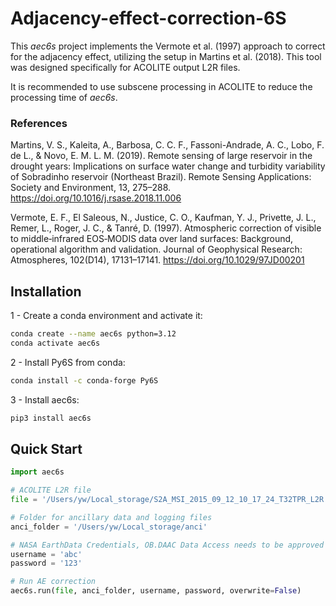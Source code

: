 # Adjacency-effect-correction-6S
 
This *aec6s* project implements the Vermote et al. (1997) approach to correct for the adjacency effect, utilizing the setup in Martins et al. (2018). This tool was designed specifically for ACOLITE output L2R files.

It is recommended to use subscene processing in ACOLITE to reduce the processing time of *aec6s*.



### References 

Martins, V. S., Kaleita, A., Barbosa, C. C. F., Fassoni-Andrade, A. C., Lobo, F. de L., & Novo, E. M. L. M. (2019). Remote sensing of large reservoir in the drought years: Implications on surface water change and turbidity variability of Sobradinho reservoir (Northeast Brazil). Remote Sensing Applications: Society and Environment, 13, 275–288. https://doi.org/10.1016/j.rsase.2018.11.006

Vermote, E. F., El Saleous, N., Justice, C. O., Kaufman, Y. J., Privette, J. L., Remer, L., Roger, J. C., & Tanré, D. (1997). Atmospheric correction of visible to middle‐infrared EOS‐MODIS data over land surfaces: Background, operational algorithm and validation. Journal of Geophysical Research: Atmospheres, 102(D14), 17131–17141. https://doi.org/10.1029/97JD00201



## Installation 

1 - Create a conda environment and activate it: 

```bash
conda create --name aec6s python=3.12
conda activate aec6s
```

2 - Install Py6S from conda: 

```bash
conda install -c conda-forge Py6S
```

3 - Install aec6s: 

```bash
pip3 install aec6s
```



## Quick Start

```python
import aec6s

# ACOLITE L2R file
file = '/Users/yw/Local_storage/S2A_MSI_2015_09_12_10_17_24_T32TPR_L2R.nc'

# Folder for ancillary data and logging files
anci_folder = '/Users/yw/Local_storage/anci' 

# NASA EarthData Credentials, OB.DAAC Data Access needs to be approved
username = 'abc'
password = '123'

# Run AE correction
aec6s.run(file, anci_folder, username, password, overwrite=False)
```



